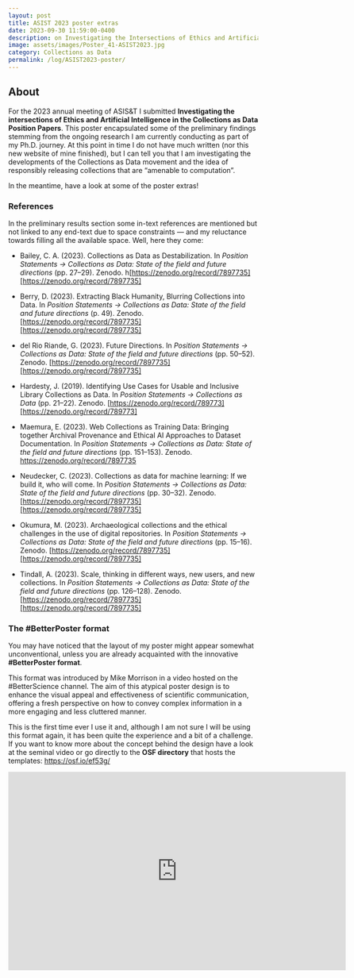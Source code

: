 ```yaml
---
layout: post
title: ASIST 2023 poster extras
date: 2023-09-30 11:59:00-0400
description: on Investigating the Intersections of Ethics and Artificial Intelligence in the Collections as Data Position Papers
image: assets/images/Poster_41-ASIST2023.jpg
category: Collections as Data
permalink: /log/ASIST2023-poster/
---
```

## About

For the 2023 annual meeting of ASIS&T I submitted **Investigating the intersections of Ethics and Artificial Intelligence in the Collections as Data Position Papers**. This poster encapsulated some of the preliminary findings stemming from the ongoing research I am currently conducting as part of my Ph.D. journey. At this point in time I do not have much written (nor this new website of mine finished), but I can tell you that I am investigating the developments of the Collections as Data movement and the idea of responsibly releasing collections that are “amenable to computation”. 

In the meantime, have a look at some of the poster extras!

### References

In the preliminary results section some in-text references are mentioned but not linked to any end-text due to space constraints — and my reluctance towards filling all the available space. Well, here they come:

- Bailey, C. A. (2023). Collections as Data as Destabilization. In *Position Statements -> Collections as Data: State of the field and future directions* (pp. 27–29). Zenodo. h[https://zenodo.org/record/7897735][https://zenodo.org/record/7897735]

- Berry, D. (2023). Extracting Black Humanity, Blurring Collections into Data. In *Position Statements -> Collections as Data: State of the field and future directions* (p. 49). Zenodo. [https://zenodo.org/record/7897735][https://zenodo.org/record/7897735]

- del Rio Riande, G. (2023). Future Directions. In *Position Statements -> Collections as Data: State of the field and future directions* (pp. 50–52). Zenodo. [https://zenodo.org/record/7897735][https://zenodo.org/record/7897735]

- Hardesty, J. (2019). Identifying Use Cases for Usable and Inclusive Library Collections as Data. In *Position Statements -> Collections as Data* (pp. 21–22). Zenodo. [https://zenodo.org/record/789773][https://zenodo.org/record/789773] 

- Maemura, E. (2023). Web Collections as Training Data: Bringing together Archival Provenance and Ethical AI Approaches to Dataset Documentation. In *Position Statements -> Collections as Data: State of the field and future directions* (pp. 151–153). Zenodo. https://zenodo.org/record/7897735

- Neudecker, C. (2023). Collections as data for machine learning: If we build it, who will come. In *Position Statements -> Collections as Data: State of the field and future directions* (pp. 30–32). Zenodo. [https://zenodo.org/record/7897735][https://zenodo.org/record/7897735]

- Okumura, M. (2023). Archaeological collections and the ethical challenges in the use of digital repositories. In *Position Statements -> Collections as Data: State of the field and future directions* (pp. 15–16). Zenodo. [https://zenodo.org/record/7897735][https://zenodo.org/record/7897735]

- Tindall, A. (2023). Scale, thinking in different ways, new users, and new collections. In *Position Statements -> Collections as Data: State of the field and future directions* (pp. 126–128). Zenodo. [https://zenodo.org/record/7897735][https://zenodo.org/record/7897735]

### The #BetterPoster format

You may have noticed that the layout of my poster might appear somewhat unconventional, unless you are already acquainted with the innovative **#BetterPoster format**. 

This format was introduced by Mike Morrison in a video hosted on the #BetterScience channel. The aim of this atypical poster design is to enhance the visual appeal and effectiveness of scientific communication, offering a fresh perspective on how to convey complex information in a more engaging and less cluttered manner.

This is the first time ever I use it and, although I am not sure I will be using this format again, it has been quite the experience and a bit of a challenge. If you want to know more about the concept behind the design have a look at the seminal video or go directly to the **OSF directory** that hosts the templates: https://osf.io/ef53g/

<iframe width="680" height="400" style="content-align: middle;" src="https://www.youtube.com/embed/1RwJbhkCA58?si=sdLhCsBlvIie7Ndw" title="YouTube video player" frameborder="0" allow="accelerometer; autoplay; clipboard-write; encrypted-media; gyroscope; picture-in-picture; web-share" allowfullscreen></iframe>

 

